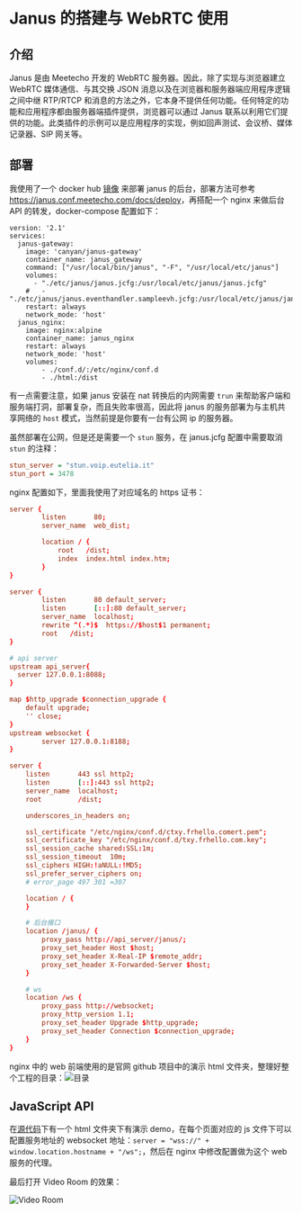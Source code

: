 # Janus 的搭建与 WebRTC 使用


## 介绍

Janus 是由 Meetecho 开发的 WebRTC 服务器。因此，除了实现与浏览器建立 WebRTC 媒体通信、与其交换 JSON 消息以及在浏览器和服务器端应用程序逻辑之间中继 RTP/RTCP 和消息的方法之外，它本身不提供任何功能。任何特定的功能和应用程序都由服务器端插件提供，浏览器可以通过 Janus 联系以利用它们提供的功能。此类插件的示例可以是应用程序的实现，例如回声测试、会议桥、媒体记录器、SIP 网关等。

## 部署

我使用了一个 docker hub [镜像](https://hub.docker.com/r/canyan/janus-gateway) 来部署 janus 的后台，部署方法可参考 <https://janus.conf.meetecho.com/docs/deploy>，再搭配一个 nginx 来做后台 API 的转发，docker-compose 配置如下：

```ymal
version: '2.1'
services:
  janus-gateway:
    image: 'canyan/janus-gateway'
    container_name: janus_gateway
    command: ["/usr/local/bin/janus", "-F", "/usr/local/etc/janus"]
    volumes:
      - "./etc/janus/janus.jcfg:/usr/local/etc/janus/janus.jcfg"
    #   - "./etc/janus/janus.eventhandler.sampleevh.jcfg:/usr/local/etc/janus/janus.eventhandler.sampleevh.jcfg"
    restart: always
    network_mode: 'host'
  janus_nginx:
    image: nginx:alpine
    container_name: janus_nginx
    restart: always
    network_mode: 'host'
    volumes:
        - ./conf.d/:/etc/nginx/conf.d
        - ./html:/dist
```

有一点需要注意，如果 janus 安装在 nat 转换后的内网需要 `trun` 来帮助客户端和服务端打洞，部署复杂，而且失败率很高，因此将 janus 的服务部署为与主机共享网络的 `host` 模式，当然前提是你要有一台有公网 ip 的服务器。

虽然部署在公网，但是还是需要一个 `stun` 服务，在 janus.jcfg 配置中需要取消 `stun` 的注释：

```ini
stun_server = "stun.voip.eutelia.it"
stun_port = 3478
```

nginx 配置如下，里面我使用了对应域名的 https 证书：

```conf
server {
        listen       80;
        server_name  web_dist;

        location / {
            root   /dist;
            index  index.html index.htm;
        }
}

server {
        listen       80 default_server;
        listen       [::]:80 default_server;
        server_name  localhost;
        rewrite ^(.*)$  https://$host$1 permanent;
        root   /dist;
}

# api server
upstream api_server{
  server 127.0.0.1:8088;
}

map $http_upgrade $connection_upgrade {
    default upgrade;
    '' close;
}
upstream websocket {
        server 127.0.0.1:8188;
}

server {
    listen       443 ssl http2;
    listen       [::]:443 ssl http2;
    server_name  localhost;
    root         /dist;

    underscores_in_headers on;

    ssl_certificate "/etc/nginx/conf.d/ctxy.frhello.comert.pem";
    ssl_certificate_key "/etc/nginx/conf.d/txy.frhello.com.key";
    ssl_session_cache shared:SSL:1m;
    ssl_session_timeout  10m;
    ssl_ciphers HIGH:!aNULL:!MD5;
    ssl_prefer_server_ciphers on;
    # error_page 497 301 =307

    location / {
    }

    # 后台接口
    location /janus/ {
        proxy_pass http://api_server/janus/;
        proxy_set_header Host $host;
        proxy_set_header X-Real-IP $remote_addr;
        proxy_set_header X-Forwarded-Server $host;
    }

    # ws
    location /ws {
        proxy_pass http://websocket;
        proxy_http_version 1.1;
        proxy_set_header Upgrade $http_upgrade;
        proxy_set_header Connection $connection_upgrade;
    }
}
```

nginx 中的 web 前端使用的是官网 github 项目中的演示 html 文件夹，整理好整个工程的目录：![目录](https://cdn.jsdelivr.net/gh/fengrui358/img@main/20210911094625.png)

## JavaScript API

在[源代码](https://github.com/meetecho/janus-gateway)下有一个 html 文件夹下有演示 demo，在每个页面对应的 js 文件下可以配置服务地址的 websocket 地址：`server = "wss://" + window.location.hostname + "/ws";`，然后在 nginx 中修改配置做为这个 web 服务的代理。

最后打开 Video Room 的效果：

![Video Room](https://cdn.jsdelivr.net/gh/fengrui358/img@main/20210916213559.png "Video Room")

